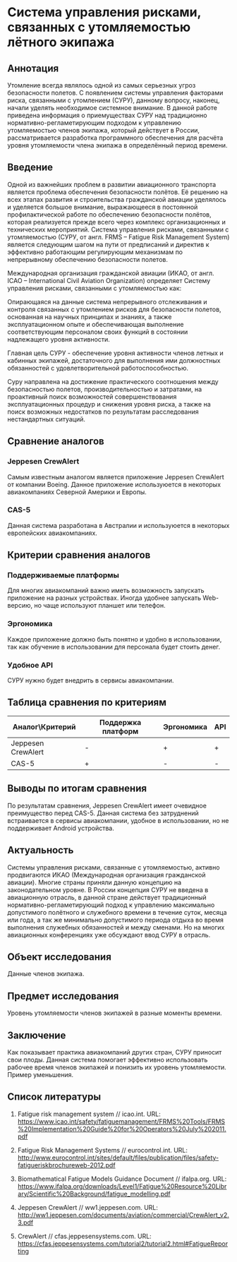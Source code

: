 # Система управления рисками, связанных с утомляемостью лётного экипажа

## Аннотация

Утомление всегда являлось одной из самых серьезных угроз безопасности полетов. С появлением системы управления факторами риска, связанными с утомлением (СУРУ), данному вопросу, наконец, начали уделять необходимое системное внимание. В данной работе приведена информация о приемуществах СУРУ над традиционно нормативно-регламетирующим подходом к управлению утомляемостью членов экипажа, который действует в России, рассматривается разработка программного обеспечения для расчёта уровня утомляемости члена экипажа в определённый период времени.

## Введение

Одной из важнейших проблем в развитии авиационного транспорта является проблема обеспечения безопасности полётов. Её решению на всех этапах развития и строительства гражданской авиации уделялось и уделяется большое внимание, выражающееся в постоянной профилактической работе по обеспечению безопасности полётов, которая реализуется прежде всего через комплекс организационных и технических мероприятий. Система управления рисками, связанными с утомляемостью (СУРУ, от англ. FRMS – Fatigue Risk Management System) является следующим шагом на пути от предписаний и директив к эффективно работающим регулирующим механизмам по непрерывному обеспечению безопасности полетов.

Международная организация гражданской авиации (ИКАО, от англ. ICAO – International Civil Aviation Organization) определяет Систему управления рисками, связанными с утомляемостью как:

Опирающаяся на данные система непрерывного отслеживания и контроля связанных с утомлением рисков для безопасности полетов, основанная на научных принципах и знаниях, а также эксплуатационном опыте и обеспечивающая выполнение соответствующим персоналом своих функций в состоянии надлежащего уровня активности.

Главная цель СУРУ - обеспечение уровня активности членов летных и кабинных экипажей, достаточного для выполнения ими должностных обязанностей с удовлетворительной работоспособностью.

Суру направлена на достижение практического соотношения между безопасностью полетов, производительностью и затратами, на проактивный поиск возможностей совершенствования эксплуатационных процедур и снижения уровня риска, а также на поиск возможных недостатков по результатам расследования нестандартных ситуаций.

## Сравнение аналогов

### Jeppesen CrewAlert
Самым известным аналогом является приложение Jeppesen CrewAlert от компании Boeing. Данное приложение используюется в некоторых авиакомпаниях Северной Америки и Европы.
### CAS-5
Данная система разработана в Австралии и используюется в некоторых европейских авиакомпаниях.
## Критерии сравнения аналогов
### Поддерживаемые платформы
Для многих авиакомпаний важно иметь возможность запускать приложение на разных устройствах. Иногда удобнее запускать Web-версию, но чаще используют планшет или телефон.
### Эргономика
Каждое приложение должно быть понятно и удобно в использовании, так как обучение в использовании для персонала будет стоить денег.
### Удобное API
СУРУ нужно будет внедрить в сервисы авиакомпании.

## Таблица сравнения по критериям

Аналог\Критерий|Поддержка платформ|Эргономика|API
-|-|-|-
Jeppesen CrewAlert|-|+|+
CAS-5|+|-|-

## Выводы по итогам сравнения
По результатам сравнения, Jeppesen CrewAlert имеет очевидное преимущество перед CAS-5. Данная система без затруднений встраивается в сервисы авиакомпании, удобное в использовании, но не поддерживает Android устройства.

## Актуальность

Системы управления рисками, связанные с утомляемостью, активно продвигаются ИКАО (Международная организация гражданской авиации). Многие страны приняли данную концепцию на законодательном уровне. В России концепция СУРУ не введена в авиационную отрасль, в данной стране действует традиционный нормативно-регламетирующий подход к управлению максимально допустимого полётного и служебного времени в течение суток, месяца или года, а так же минимально допустимого периода отдыха во время выполнения служебных обязанностей и между сменами. Но на многих авиационных конференциях уже обсуждают ввод СУРУ в отрасль.

## Объект исследования

Данные членов экипажа.

## Предмет исследования

Уровень утомляемости членов экипажей в разные моменты времени.

## Заключение

Как показывает практика авиакомпаний других стран, СУРУ приносит свои плоды. Данная система помогает эффективно использовать рабочее время членов экипажей и понизить их уровень утомляемости. Пример уменьшения.

## Список литературы

1. Fatigue risk management system // icao.int. URL: https://www.icao.int/safety/fatiguemanagement/FRMS%20Tools/FRMS%20Implementation%20Guide%20for%20Operators%20July%202011.pdf

2. Fatigue Risk Management Systems // eurocontrol.int. URL: http://www.eurocontrol.int/sites/default/files/publication/files/safety-fatigueriskbrochureweb-2012.pdf

3. Biomathematical Fatigue Models
Guidance Document // ifalpa.org. URL: https://www.ifalpa.org/downloads/Level1/Fatigue%20Resource%20Library/Scientific%20Background/fatigue_modelling.pdf
4. Jeppesen CrewAlert // ww1.jeppesen.com. URL: http://ww1.jeppesen.com/documents/aviation/commercial/CrewAlert_v2.3.pdf
5. CrewAlert // cfas.jeppesensystems.com. URL: https://cfas.jeppesensystems.com/tutorial2/tutorial2.html#FatigueReporting
